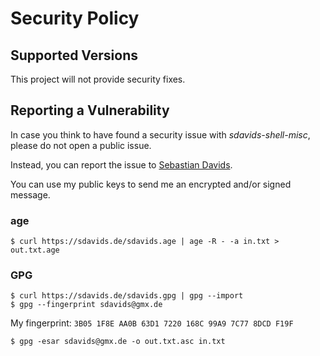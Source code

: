 <!--
SPDX-FileCopyrightText: © 2024 Sebastian Davids <sdavids@gmx.de>
SPDX-License-Identifier: Apache-2.0
-->

# Security Policy

## Supported Versions

This project will not provide security fixes.

## Reporting a Vulnerability

In case you think to have found a security issue with
_sdavids-shell-misc_, please do not open a public issue.

Instead, you can report the issue to [Sebastian Davids](mailto:sdavids@gmx.de).

You can use my public keys to send me an encrypted and/or signed message.

### age

```shell
$ curl https://sdavids.de/sdavids.age | age -R - -a in.txt > out.txt.age
```

### GPG

```shell
$ curl https://sdavids.de/sdavids.gpg | gpg --import
$ gpg --fingerprint sdavids@gmx.de
```

My fingerprint: `3B05 1F8E AA0B 63D1 7220 168C 99A9 7C77 8DCD F19F`

```shell
$ gpg -esar sdavids@gmx.de -o out.txt.asc in.txt
```
